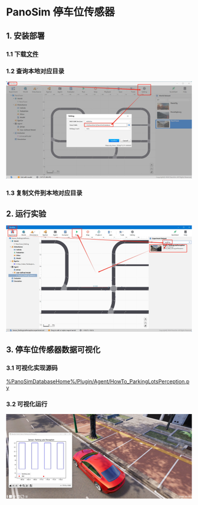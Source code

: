 # PanoSim 停车位传感器

## 1. 安装部署

### 1.1 下载[文件](https://github.com/liyanlee/PanoSim_How_To/tree/main/Sensor/Perception/ParkingLotsPerception/PanoSimDatabase)

### 1.2 查询本地对应目录
![image](../../../Bus/ego/docs/images/folder.jpg)

### 1.3 复制文件到本地对应目录

## 2. 运行实验
![image](docs/images/open.jpg)


## 3. 停车位传感器数据可视化

### 3.1 可视化实现源码
[%PanoSimDatabaseHome%/Plugin/Agent/HowTo_ParkingLotsPerception.py](PanoSimDatabase/Plugin/Agent/HowTo_ParkingLotsPerception.py)

### 3.2 可视化运行
![image](docs/images/visualization.jpg)
